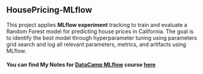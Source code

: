 ## HousePricing-MLflow

This project applies **MLflow experiment** tracking to train and evaluate a Random Forest model for predicting house prices in California. The goal is to identify the best model through hyperparameter tuning using parameters grid search and log all relevant parameters, metrics, and artifacts using MLflow.

#### You can find My Notes for [DataCamp MLflow](https://www.datacamp.com/completed/statement-of-accomplishment/course/c29a32755fd5a1d8c915bcac6208e6b326673484?utm_medium=organic_social&utm_campaign=sharewidget&utm_content=soa&utm_source=copylink) course [here](https://www.notion.so/MLflow-23b56ce0b05c809fa476cd9345148b8e?source=copy_link)